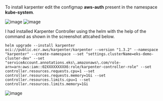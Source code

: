 To install karpenter edit the configmap **aws-auth** present in the namespace **kube-system**.

![image](https://github.com/user-attachments/assets/853eb44c-63e3-49c6-ae39-a980306d535d)
![image](https://github.com/user-attachments/assets/f20f184f-d977-4a94-9b03-5c7f96165f78)

I had installed Karpenter Controller using the helm with the help of the command as shown in the screenshot attcahed below.

```
helm upgrade --install karpenter oci://public.ecr.aws/karpenter/karpenter --version "1.3.2" --namespace "karpenter" --create-namespace --set "settings.clusterName=eks-demo-cluster-dev" --set "serviceAccount.annotations.eks\.amazonaws\.com/role-arn=arn:aws:iam::02XXXXXXXXX6:role/karpenter-controller-role" --set controller.resources.requests.cpu=1 --set controller.resources.requests.memory=1Gi --set controller.resources.limits.cpu=1 --set controller.resources.limits.memory=1Gi
```
![image](https://github.com/user-attachments/assets/ad8eb1b6-c6e7-4de2-87e8-785e65316e24)
